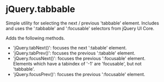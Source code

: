 jQuery.tabbable
===============

Simple utility for selecting the next / previous 'tabbable' element. Includes and uses the ':tabbable' and ':focusable' selectors from jQuery UI Core.

Adds the following methods.
- 'jQuery.tabNext()': focuses the next ':tabable' element.
- 'jQuery.tabPrev()': focuses the previous ':tabable' element.
- 'jQuery.focusNext()': focuses the previous ':focusable' element. Elements which have a tabindex of '-1' are 'focusable', but not 'tabbable'.
- 'jQuery.focusPrev()': focuses the previous ':focusable' element.